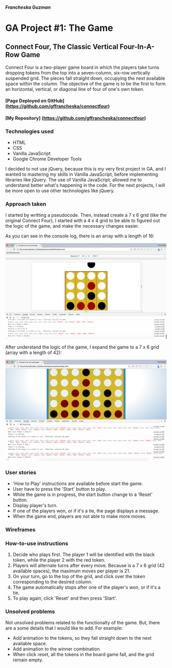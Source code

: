 ##### Francheska Guzman

# GA Project #1: The Game

## Connect Four, The Classic Vertical Four-In-A-Row Game

Connect Four is a two-player game board in which the players take turns dropping tokens from the top into a seven-column, six-row vertically suspended grid. The pieces fall straight down, occupying the next available space within the column. The objective of the game is to be the first to form an horizontal, vertical, or diagonal line of four of one's own token.

#### [Page Deployed on GitHub] (https://github.com/gffrancheska/connectfour)
#### [My Repository] (https://github.com/gffrancheska/connectfour)

### Technologies used

* HTML 
* CSS
* Vanilla JavaScript
* Google Chrome Developer Tools

I decided to not use jQuery, because this is my very first project in GA, and I wanted to mastering my skills in Vanilla JavaScript, before implementing libraries like jQuery. The use of Vanilla JavaScript, allowed me to understand better what's happening in the code. For the next projects, I will be more open to use other technologies like jQuery.

### Approach taken

I started by writting a pseudocode.  Then, instead create a 7 x 6 grid (like the original Connect Four), I started with a 4 x 4 grid to be able to figured out the logic of the game, and make the necessary changes easier.  

As you can see in the console log, there is an array with a length of 16:

![Original Connect Four](/images/c4part1.png)

After understand the logic of the game, I expand the game to a 7 x 6 grid (array with a length of 42):

![Original Connect Four](/images/c4part2.png)

### User stories

* 'How to Play' instructions are available before start the game.
* User have to press the 'Start' button to play. 
* While the game is in progress, the start button change to a 'Reset' button.
* Display player's turn.
* If one of the players won, or if it's a tie, the page displays a message.
* When the game end, players are not able to make more moves.

### Wireframes

### How-to-use instructions

1. Decide who plays first. The player 1 will be identified with the black token, while the player 2 with the red token.
2. Players will alternate turns after every move. Because is a 7 x 6 grid (42 available spaces), the maximum moves per player is 21.
3. On your turn, go to the top of the grid, and click over the token corresponding to the desired column.
4. The game automatically stops after one of the player's won, or if it's a tie.
5. To play again, click 'Reset' and then press 'Start'.

### Unsolved problems

Not unsolved problems related to the functionalty of the game. But, there are a some details that I would like to add. For example:

* Add animation to the tokens, so they fall straight down to the next available space.
* Add animation to the winner combination.
* When click reset, all the tokens in the board game fall, and the grid remain empty.

